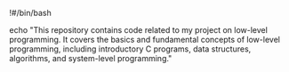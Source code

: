 !#/bin/bash

echo "This repository contains code related to my project on low-level programming. It covers the basics and fundamental concepts of low-level programming, including introductory C programs, data structures, algorithms, and system-level programming." 
